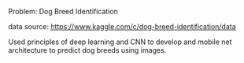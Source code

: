 Problem: Dog Breed Identification

data source: https://www.kaggle.com/c/dog-breed-identification/data

Used principles of deep learning and CNN to develop and mobile net architecture to predict dog breeds using images.
